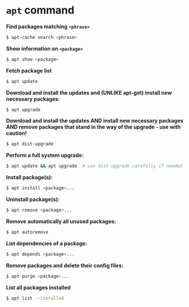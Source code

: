 # `apt` command

**Find packages matching `<phrase>`**

```sh
$ apt-cache search <phrase>
```

**Show information on `<package>`**

```sh
$ apt show <package>
```

**Fetch package list**

```sh
$ apt update
```

**Download and install the updates and (UNLIKE apt-get) install new necessary packages:**

```sh
$ apt upgrade
```

**Download and install the updates AND install new necessary packages AND remove packages that stand in the way of the upgrade - use with caution!**

```sh
$ apt dist-upgrade
```

**Perform a full system upgrade:**

```sh
$ apt update && apt upgrade  # use dist-upgrade carefully if needed
```

**Install package(s):**

```sh
$ apt install <package>...
```

**Uninstall package(s):**

```sh
$ apt remove <package>...
```

**Remove automatically all unused packages:**

```sh
$ apt autoremove
```

**List dependencies of a package:**

```sh
$ apt depends <package>...
```

**Remove packages and delete their config files:**

```sh
$ apt purge <package>...
```

**List all packages installed**

```sh
$ apt list --installed
```
